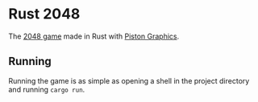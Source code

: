 # Rust 2048

The [2048 game](https://en.wikipedia.org/wiki/2048_(video_game)) made in Rust with [Piston Graphics](https://github.com/PistonDevelopers/graphics).


## Running
Running the game is as simple as opening a shell in the project directory and running `cargo run`.
